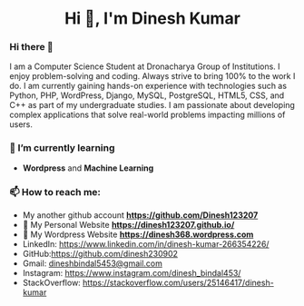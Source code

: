 <h1 align="center">Hi 👋, I'm Dinesh Kumar</h1>




### Hi there 👋
I am a Computer Science Student at Dronacharya Group of Institutions. I enjoy problem-solving and coding. Always strive to bring 100% to the work I do. I am currently gaining hands-on experience with technologies such as Python, PHP, WordPress, Django, MySQL, PostgreSQL, HTML5, CSS, and C++ as part of my undergraduate studies. I am passionate about developing complex applications that solve real-world problems impacting millions of users.

### 🌱 I’m currently learning 

- **Wordpress** and **Machine Learning**
    
    
### 📫 How to reach me: 
- My another github account **https://github.com/Dinesh123207**
- 🌱  My Personal Website **https://dinesh123207.github.io/**
- 🌱  My Wordpress Website **https://dinesh368.wordpress.com**
- LinkedIn: https://www.linkedin.com/in/dinesh-kumar-266354226/
- GitHub:https://github.com/dinesh230902
- Gmail: dineshbindal5453@gmail.com
- Instagram: https://www.instagram.com/dinesh_bindal453/
- StackOverflow: https://stackoverflow.com/users/25146417/dinesh-kumar
